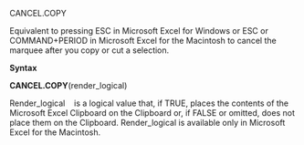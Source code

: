 CANCEL.COPY

Equivalent to pressing ESC in Microsoft Excel for Windows or ESC or
COMMAND+PERIOD in Microsoft Excel for the Macintosh to cancel the
marquee after you copy or cut a selection.

**Syntax**

**CANCEL.COPY**(render\_logical)

Render\_logical    is a logical value that, if TRUE, places the contents
of the Microsoft Excel Clipboard on the Clipboard or, if FALSE or
omitted, does not place them on the Clipboard. Render\_logical is
available only in Microsoft Excel for the Macintosh.


